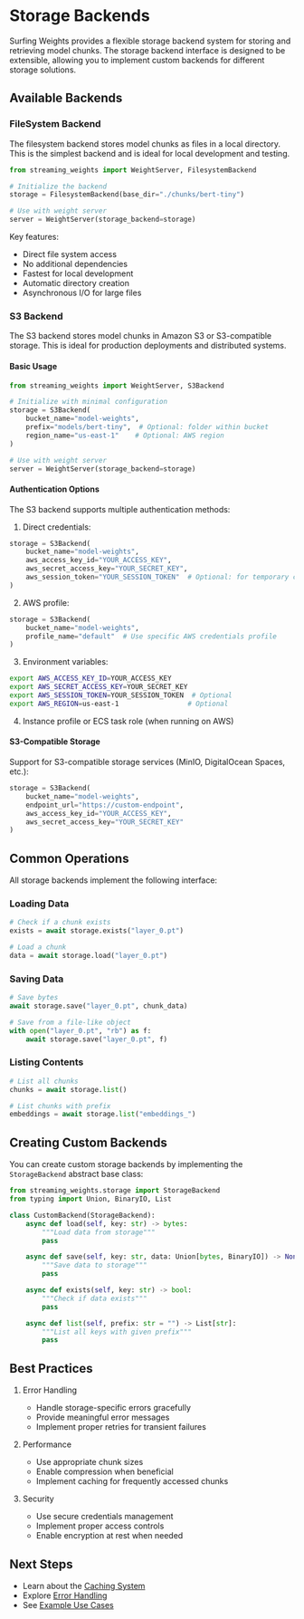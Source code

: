 # Storage Backends

Surfing Weights provides a flexible storage backend system for storing and retrieving model chunks. The storage backend interface is designed to be extensible, allowing you to implement custom backends for different storage solutions.

## Available Backends

### FileSystem Backend

The filesystem backend stores model chunks as files in a local directory. This is the simplest backend and is ideal for local development and testing.

```python
from streaming_weights import WeightServer, FilesystemBackend

# Initialize the backend
storage = FilesystemBackend(base_dir="./chunks/bert-tiny")

# Use with weight server
server = WeightServer(storage_backend=storage)
```

Key features:
- Direct file system access
- No additional dependencies
- Fastest for local development
- Automatic directory creation
- Asynchronous I/O for large files

### S3 Backend

The S3 backend stores model chunks in Amazon S3 or S3-compatible storage. This is ideal for production deployments and distributed systems.

#### Basic Usage

```python
from streaming_weights import WeightServer, S3Backend

# Initialize with minimal configuration
storage = S3Backend(
    bucket_name="model-weights",
    prefix="models/bert-tiny",  # Optional: folder within bucket
    region_name="us-east-1"    # Optional: AWS region
)

# Use with weight server
server = WeightServer(storage_backend=storage)
```

#### Authentication Options

The S3 backend supports multiple authentication methods:

1. Direct credentials:
```python
storage = S3Backend(
    bucket_name="model-weights",
    aws_access_key_id="YOUR_ACCESS_KEY",
    aws_secret_access_key="YOUR_SECRET_KEY",
    aws_session_token="YOUR_SESSION_TOKEN"  # Optional: for temporary credentials
)
```

2. AWS profile:
```python
storage = S3Backend(
    bucket_name="model-weights",
    profile_name="default"  # Use specific AWS credentials profile
)
```

3. Environment variables:
```bash
export AWS_ACCESS_KEY_ID=YOUR_ACCESS_KEY
export AWS_SECRET_ACCESS_KEY=YOUR_SECRET_KEY
export AWS_SESSION_TOKEN=YOUR_SESSION_TOKEN  # Optional
export AWS_REGION=us-east-1                 # Optional
```

4. Instance profile or ECS task role (when running on AWS)

#### S3-Compatible Storage

Support for S3-compatible storage services (MinIO, DigitalOcean Spaces, etc.):

```python
storage = S3Backend(
    bucket_name="model-weights",
    endpoint_url="https://custom-endpoint",
    aws_access_key_id="YOUR_ACCESS_KEY",
    aws_secret_access_key="YOUR_SECRET_KEY"
)
```

## Common Operations

All storage backends implement the following interface:

### Loading Data

```python
# Check if a chunk exists
exists = await storage.exists("layer_0.pt")

# Load a chunk
data = await storage.load("layer_0.pt")
```

### Saving Data

```python
# Save bytes
await storage.save("layer_0.pt", chunk_data)

# Save from a file-like object
with open("layer_0.pt", "rb") as f:
    await storage.save("layer_0.pt", f)
```

### Listing Contents

```python
# List all chunks
chunks = await storage.list()

# List chunks with prefix
embeddings = await storage.list("embeddings_")
```

## Creating Custom Backends

You can create custom storage backends by implementing the `StorageBackend` abstract base class:

```python
from streaming_weights.storage import StorageBackend
from typing import Union, BinaryIO, List

class CustomBackend(StorageBackend):
    async def load(self, key: str) -> bytes:
        """Load data from storage"""
        pass

    async def save(self, key: str, data: Union[bytes, BinaryIO]) -> None:
        """Save data to storage"""
        pass

    async def exists(self, key: str) -> bool:
        """Check if data exists"""
        pass

    async def list(self, prefix: str = "") -> List[str]:
        """List all keys with given prefix"""
        pass
```

## Best Practices

1. Error Handling
   - Handle storage-specific errors gracefully
   - Provide meaningful error messages
   - Implement proper retries for transient failures

2. Performance
   - Use appropriate chunk sizes
   - Enable compression when beneficial
   - Implement caching for frequently accessed chunks

3. Security
   - Use secure credentials management
   - Implement proper access controls
   - Enable encryption at rest when needed

## Next Steps

- Learn about the [Caching System](caching.md)
- Explore [Error Handling](error-handling.md)
- See [Example Use Cases](../examples/basic-usage.md)